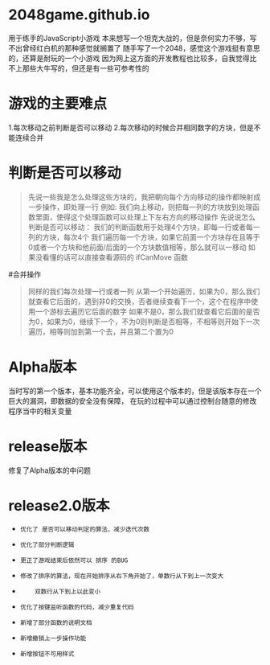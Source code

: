 # 2048game.github.io
  用于练手的JavaScript小游戏
  本来想写一个坦克大战的，但是奈何实力不够，写不出曾经红白机的那种感觉就搁置了
  随手写了一个2048，感觉这个游戏挺有意思的，还算是耐玩的一个小游戏
  因为网上这方面的开发教程也比较多，自我觉得比不上那些大牛写的，但还是有一些可参考性的

# 游戏的主要难点
  1.每次移动之前判断是否可以移动
  2.每次移动的时候合并相同数字的方块，但是不能连续合并
  
# 判断是否可以移动
> 先说一些我是怎么处理这些方块的，我把朝向每个方向移动的操作都映射成一步操作，即处理一行
> 例如:
>     我们向上移动，则把每一列的方块放到处理函数里面，使得这个处理函数可以处理上下左右方向的移动操作
> 先说说怎么判断是否可以移动：
> 我们的判断函数用于处理4个方块，即每一行或者每一列的方块，每次4个
> 我们遍历每一个方块，如果它前面一个方块存在且等于0或者一个方块和他前面/后面的一个方块数值相等，那么就可以一移动
> 如果没看懂的话可以直接查看源码的 ifCanMove 函数

#合并操作
> 同样的我们每次处理一行或者一列
> 从第一个开始遍历，如果为0，那么我们就查看它后面的，遇到非0的交换，否者继续查看下一个，这个在程序中使用一个游标去遍历它后面的数字
> 如果不是0，那么我们就查看它后面的是否为0，如果为0，继续下一个，不为0则判断是否相等，不相等则开始下一次遍历，相等则加到第一个去，并且第二个置为0


# Alpha版本
  当时写的第一个版本，基本功能齐全，可以使用这个版本的，但是该版本存在一个巨大的漏洞，即数据的安全没有保障，
  在玩的过程中可以通过控制台随意的修改程序当中的相关变量
 
# release版本
  修复了Alpha版本的中问题
  
# release2.0版本
 *     优化了 是否可以移动判定的算法，减少迭代次数
 *     优化了部分判断逻辑
 *     更正了游戏结束后依然可以 排序 的BUG
 *     修改了排序的算法，现在开始排序从右下角开始了，单数行从下到上一次变大
 *         双数行从下到上以此变小
 *     优化了按键监听函数的代码，减少重复代码
 *     新增了部分函数的说明文档
 *     新增撤销上一步操作功能
 *     新增按钮不可用样式
